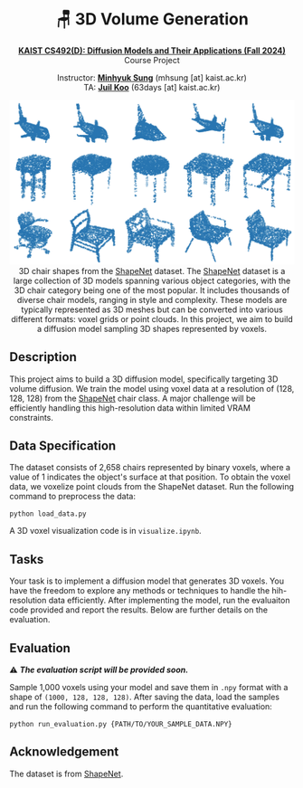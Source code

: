 <div align=center>
  <h1>
  🪑 3D Volume Generation
  </h1>
  <p>
    <a href=https://mhsung.github.io/kaist-cs492d-fall-2024/ target="_blank"><b>KAIST CS492(D): Diffusion Models and Their Applications (Fall 2024)</b></a><br>
    Course Project
  </p>
</div>

<div align=center>
  <p>
    Instructor: <a href=https://mhsung.github.io target="_blank"><b>Minhyuk Sung</b></a> (mhsung [at] kaist.ac.kr)<br>
    TA: <a href=https://63days.github.io/ target="_blank"><b>Juil Koo</b></a>  (63days [at] kaist.ac.kr)
  </p>
</div>

<div align=center>
   <img src="./assets/teaser.png">
   <figcaption>
	  3D chair shapes from the <a href=https://shapenet.org/ target="_blank">ShapeNet</a> dataset. The  <a href=https://shapenet.org/ target="_blank">ShapeNet</a> dataset is a large collection of 3D models spanning various object categories, with the 3D chair category being one of the most popular. It includes thousands of diverse chair models, ranging in style and complexity. These models are typically represented as 3D meshes but can be converted into various different formats: voxel grids or point clouds. In this project, we aim to build a diffusion model sampling 3D shapes represented by voxels.
    </figcaption>
</div>

## Description
This project aims to build a 3D diffusion model, specifically targeting 3D volume diffusion. We train the model using voxel data at a resolution of (128, 128, 128) from the <a href=https://shapenet.org/ target="_blank">ShapeNet</a> chair class. A major challenge will be efficiently handling this high-resolution data within limited VRAM constraints.


## Data Specification
The dataset consists of 2,658 chairs represented by binary voxels, where a value of 1 indicates the object's surface at that position. To obtain the voxel data, we voxelize point clouds from the ShapeNet dataset. Run the following command to preprocess the data:

```
python load_data.py
```

A 3D voxel visualization code is in `visualize.ipynb`.

## Tasks
Your task is to implement a diffusion model that generates 3D voxels. You have the freedom to explore any methods or techniques to handle the hih-resolution data efficiently. After implementing the model, run the evaluaiton code provided and report the results. Below are further details on the evaluation.

## Evaluation
⚠️ **_The evaluation script will be provided soon._**


Sample 1,000 voxels using your model and save them in `.npy` format with a shape of `(1000, 128, 128, 128)`. After saving the data, load the samples and run the following command to perform the quantitative evaluation:

```
python run_evaluation.py {PATH/TO/YOUR_SAMPLE_DATA.NPY}
```

## Acknowledgement 
The dataset is from <a href=https://shapenet.org/ target="_blank">ShapeNet</a>.
